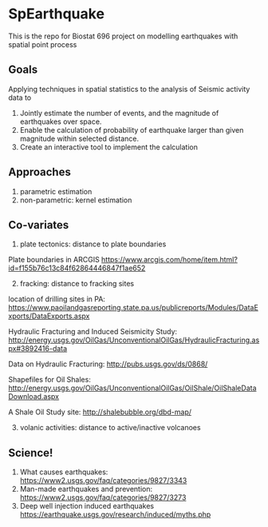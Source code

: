 # SpEarthquake
This is the repo for Biostat 696 project on modelling earthquakes with spatial point process

## Goals

Applying techniques in spatial statistics to the analysis of Seismic activity data to

1. Jointly estimate the number of events, and the magnitude of earthquakes over space.
2. Enable the calculation of probability of earthquake larger than given magnitude within selected distance.
3. Create an interactive tool to implement the calculation

## Approaches

1. parametric estimation
2. non-parametric: kernel estimation

## Co-variates

1. plate tectonics: distance to plate boundaries

 Plate boundaries in ARCGIS https://www.arcgis.com/home/item.html?id=f155b76c13c84f62864446847f1ae652

2. fracking: distance to fracking sites

 location of drilling sites in PA: https://www.paoilandgasreporting.state.pa.us/publicreports/Modules/DataExports/DataExports.aspx

 Hydraulic Fracturing and Induced Seismicity Study: http://energy.usgs.gov/OilGas/UnconventionalOilGas/HydraulicFracturing.aspx#3892416-data

 Data on Hydraulic Fracturing: http://pubs.usgs.gov/ds/0868/

 Shapefiles for Oil Shales: http://energy.usgs.gov/OilGas/UnconventionalOilGas/OilShale/OilShaleDataDownload.aspx

 A Shale Oil Study site: http://shalebubble.org/dbd-map/

3. volanic activities: distance to active/inactive volcanoes


## Science!

1. What causes earthquakes: https://www2.usgs.gov/faq/categories/9827/3343
2. Man-made earthquakes and prevention: https://www2.usgs.gov/faq/categories/9827/3273
3. Deep well injection induced earthquakes https://earthquake.usgs.gov/research/induced/myths.php

